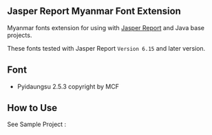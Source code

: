 ## Jasper Report Myanmar Font Extension

Myanmar fonts extension for using with [Jasper Report](https://community.jaspersoft.com/) and Java base projects.

These fonts tested with Jasper Report `Version 6.15` and later version.

## Font
 - Pyidaungsu 2.5.3 copyright by MCF 

## How to Use

See Sample Project : 

